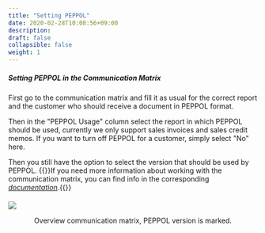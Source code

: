 ```yaml
---
title: "Setting PEPPOL"
date: 2020-02-28T10:08:56+09:00
description: 
draft: false
collapsible: false
weight: 1
---
```


##### Setting PEPPOL in the Communication Matrix

First go to the communication matrix and fill it as usual for the correct report and the customer who should receive a document in PEPPOL format.

Then in the "PEPPOL Usage" column select the report in which PEPPOL should be used, currently we only support sales invoices and sales credit memos. If you want to turn off PEPPOL for a customer, simply select "No" here.

Then you still have the option to select the version that should be used by PEPPOL.
{{<notice info>}}If you need more information about working with the communication matrix, you can find info in the corresponding [*documentation*](https://belware.de/images/PDFs/Connector_NAV_Matrixdoku_17082020.pdf?type=file).{{</notice>}}
####
![](/images/connectornav/data_exchange/peppol1.png)<center>Overview communication matrix, PEPPOL version is marked.</center>

